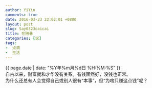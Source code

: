 ```yaml
---
author: YiYin
comments: true
date: 2016-03-23 22:02:01 +0800
layout: post
slug: Say0323caicai
title: 在陋巷
categories: [说]
tags:
-  点滴
-  生活
---
```

<div class="saying">
<div class="timestamp">{{ page.date | date: "%Y年%m月%d日 %H:%M:%S" }}</div>
自古以来，财富就和才华没有关系。有钱固然好，没钱也正常。<br/>
为什么还总有人会觉得自己或别人很有“本事”，但“为啥只赚这点钱”呢？
</div>
